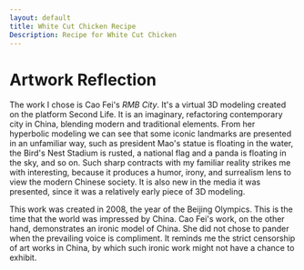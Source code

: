 ```yaml
---
layout: default
title: White Cut Chicken Recipe
Description: Recipe for White Cut Chicken
---
```


# Artwork Reflection

The work I chose is Cao Fei's _RMB City_. It's a virtual 3D modeling created on the platform Second Life. It is an imaginary, refactoring contemporary city in China, blending modern and traditional elements. From her hyperbolic modeling we can see that some iconic landmarks are presented in an unfamiliar way, such as president Mao's statue is floating in the water, the Bird's Nest Stadium is rusted, a national flag and a panda is floating in the sky, and so on. Such sharp contracts with my familiar reality strikes me with interesting, because it produces a humor, irony, and surrealism lens to view the modern Chinese society. It is also new in the media it was presented, since it was a relatively early piece of 3D modeling.

This work was created in 2008, the year of the Beijing Olympics. This is the time that the world was impressed by China. Cao Fei's work, on the other hand, demonstrates an ironic model of China. She did not chose to pander when the prevailing voice is compliment. It reminds me the strict censorship of art works in China, by which such ironic work might not have a chance to exhibit.
